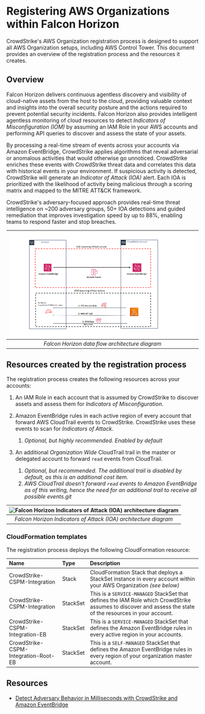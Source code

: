 
# Registering AWS Organizations within Falcon Horizon

CrowdStrike's AWS Organization registration process is designed to support all AWS Organization setups, including AWS Control Tower. This document provides an overview of the registration process and the resources it creates.

## Overview

Falcon Horizon delivers continuous agentless discovery and visibility of cloud-native assets from the host to the cloud, providing valuable context and insights into the overall security posture and the actions required to prevent potential security incidents. Falcon Horizon also provides intelligent agentless monitoring of cloud resources to detect *Indicators of Misconfiguration (IOM)* by assuming an IAM Role in your AWS accounts and performing API queries to discover and assess the state of your assets.

By processing a real-time stream of events across your accounts via Amazon EventBridge, CrowdStrike applies algorithms that reveal adversarial or anomalous activities that would otherwise go unnoticed. CrowdStrike enriches these events with CrowdStrike threat data and correlates this data with historical events in your environment. If suspicious activity is detected, CrowdStrike will generate an *Indicator of Attack (IOA)* alert. Each IOA is prioritized with the likelihood of activity being malicious through a scoring matrix and mapped to the MITRE ATT&CK framework.

CrowdStrike's adversary-focused approach provides real-time threat intelligence on ~200 adversary groups, 50+ IOA detections and guided remediation that improves investigation speed by up to 88%, enabling teams to respond faster and stop breaches.

| ![Falcon Horizon data flow architecture diagram](./images/Horizon-Data-Flows.png) |
|:--:|
| *Falcon Horizon data flow architecture diagram* |

## Resources created by the registration process

The registration process creates the following resources across your accounts:

1. An IAM Role in each account that is assumed by CrowdStrike to discover assets and assess them for *Indicators of Misconfiguration*.

1. Amazon EventBridge rules in each active region of every account that forward AWS CloudTrail events to CrowdStrike. CrowdStrike uses these events to scan for *Indicators of Attack*.
   1. *Optional, but highly recommended. Enabled by default*

1. An additional *Organization Wide* CloudTrail trail in the master or delegated account to forward `read` events from CloudTrail.
   1. *Optional, but recommended. The additional trail is disabled by default, as this is an additional cost item.*
   1. *AWS CloudTrail doesn't forward `read` events to Amazon EventBridge as of this writing, hence the need for an additional trail to receive all possible events.git*

| ![Falcon Horizon Indicators of Attack (IOA) architecture diagram](./images/horizon-data-flow.png) |
|:--:|
| *Falcon Horizon Indicators of Attack (IOA) architecture diagram* |

### CloudFormation templates

The registration process deploys the following CloudFormation resource:

| Name | Type | Description |
|:- | :- | :- |
| CrowdStrike-CSPM-Integration | Stack | CloudFormation Stack that deploys a StackSet instance in every account within your AWS Organization *(see below)* |
| CrowdStrike-CSPM-Integration | StackSet | This is a `SERVICE-MANAGED` StackSet that defines the IAM Role which CrowdStrike assumes to discover and assess the state of the resources in your account. |
| CrowdStrike-CSPM-Integration-EB | StackSet | This is a `SERVICE-MANAGED` StackSet that defines the Amazon EventBridge rules in every active region in your accounts. |
| CrowdStrike-CSPM-Integration-Root-EB | StackSet | This is a `SELF-MANAGED` StackSet that defines the Amazon EventBridge rules in every region of your organization master account. |

## Resources

- [Detect Adversary Behavior in Milliseconds with CrowdStrike and Amazon EventBridge](https://aws.amazon.com/blogs/architecture/detect-adversary-behavior-in-seconds-with-crowdstrike-and-amazon-eventbridge/)

